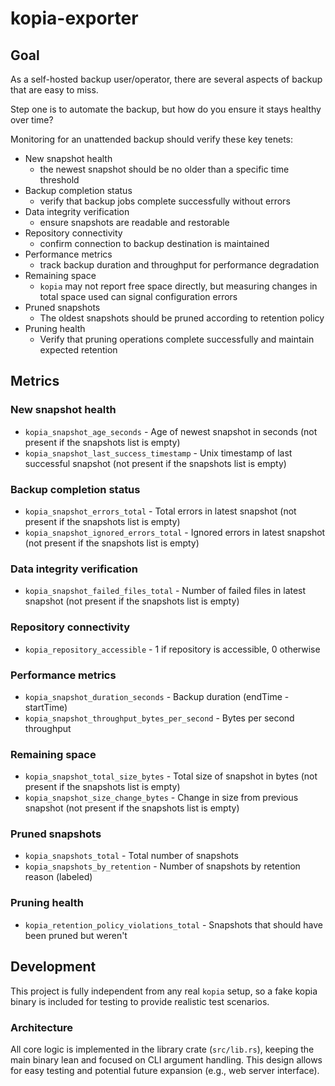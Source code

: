 # kopia-exporter

## Goal

As a self-hosted backup user/operator, there are several aspects of backup that are easy to miss.

Step one is to automate the backup, but how do you ensure it stays healthy over time?

Monitoring for an unattended backup should verify these key tenets:
- New snapshot health
    - the newest snapshot should be no older than a specific time threshold
- Backup completion status
    - verify that backup jobs complete successfully without errors
- Data integrity verification
    - ensure snapshots are readable and restorable
- Repository connectivity
    - confirm connection to backup destination is maintained
- Performance metrics
    - track backup duration and throughput for performance degradation
- Remaining space
    - `kopia` may not report free space directly, but measuring changes in total space used can signal configuration errors
- Pruned snapshots
    - The oldest snapshots should be pruned according to retention policy
- Pruning health
    - Verify that pruning operations complete successfully and maintain expected retention

## Metrics

### New snapshot health
- `kopia_snapshot_age_seconds` - Age of newest snapshot in seconds (not present if the snapshots list is empty)
- `kopia_snapshot_last_success_timestamp` - Unix timestamp of last successful snapshot (not present if the snapshots list is empty)

### Backup completion status
- `kopia_snapshot_errors_total` - Total errors in latest snapshot (not present if the snapshots list is empty)
- `kopia_snapshot_ignored_errors_total` - Ignored errors in latest snapshot (not present if the snapshots list is empty)

### Data integrity verification
- `kopia_snapshot_failed_files_total` - Number of failed files in latest snapshot (not present if the snapshots list is empty)

### Repository connectivity
- `kopia_repository_accessible` - 1 if repository is accessible, 0 otherwise

### Performance metrics
- `kopia_snapshot_duration_seconds` - Backup duration (endTime - startTime)
- `kopia_snapshot_throughput_bytes_per_second` - Bytes per second throughput

### Remaining space
- `kopia_snapshot_total_size_bytes` - Total size of snapshot in bytes (not present if the snapshots list is empty)
- `kopia_snapshot_size_change_bytes` - Change in size from previous snapshot (not present if the snapshots list is empty)

### Pruned snapshots
- `kopia_snapshots_total` - Total number of snapshots
- `kopia_snapshots_by_retention` - Number of snapshots by retention reason (labeled)

### Pruning health
- `kopia_retention_policy_violations_total` - Snapshots that should have been pruned but weren't

## Development

This project is fully independent from any real `kopia` setup, so a fake kopia binary is included for testing to provide realistic test scenarios.

### Architecture

All core logic is implemented in the library crate (`src/lib.rs`), keeping the main binary lean and focused on CLI argument handling. This design allows for easy testing and potential future expansion (e.g., web server interface).
